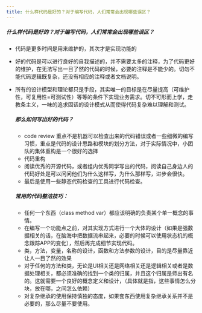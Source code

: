 ```yaml
---
title: 什么样代码是好的？对于编写代码，人们常常会出现哪些误区？
---
```

##### 什么样代码是好的？对于编写代码，人们常常会出现哪些误区？

- 代码是更多时间是用来维护的，其次才是实现功能的

- 好的代码是可以进行良好的自我描述的，并不需要太多的注释，为了代码更好的维护，在无法写出一目了然的代码的时候，必要的注释是不能少的。切勿不能代码逻辑既复杂，还没有相应的注释或者文档说明。

- 所有的设计模型和理论都只是手段，其实唯一的目标是在尽量提高（可维护性，可复用性=可测试性）等等的条件下实现业务需求。切不可形而上学，走教条主义，一味的追求固话的设计模式从而使得代码复杂难以理解和测试。

  ##### 那么如何写出好的代码？

  - code review  重点不是机器可以检查出来的代码错误或者一些细微的编写习惯，重点是代码的设计思路和模块的划分方法，对于实际情况中，小团队的集体重构是一个很好的选择
  - 代码重构
  - 阅读优秀的开源代码，或者组内优秀同学写出的代码，阅读自己身边人的代码好处是可以问问他们为什么这样写，为什么那样写，进步会很快。
  - 最后是使用一些静态代码检查的工具进行代码检查。

  ##### 常用的代码整洁技巧：

  - 任何一个东西（class method var）都应该明确的负责某个单一概念的事情。
  - 在编写一个功能点之前，对其实现方式进行一个大体的设计（如果是强数据相关的话，在脑海中把数据流串起来，必要的时候可以使用状态机的概念跟踪APP的变化），然后再完成细节实现代码。
  - 类，方法，变量，名称的设计，函数和方法参数的设计，目的是尽量靠近让人一目了然的效果
  - 对于任何的方法和类，无论是UI相关还是网络相关还是逻辑相关或者是数据处理相关，都必须准确的找到一个类的归属，并且这个归属是师出有名的。这就需要一个良好的概念定义和设计，（具体就是指，这些事情怎么分块，放在哪，之间怎么依赖）
  - 对复杂继承的使用保持慎独的态度，如果套东西使用复杂继承关系并不是必要的，那么尽量不要使用。